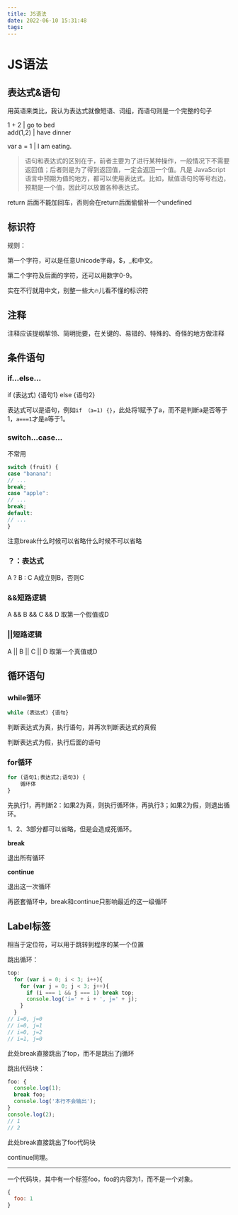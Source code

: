 ```yaml
---
title: JS语法
date: 2022-06-10 15:31:48
tags:
---
```

# JS语法

## 表达式&语句

用英语来类比，我认为表达式就像短语、词组，而语句则是一个完整的句子

1 + 2      |   go to bed        
add(1,2)   |   have dinner      

var a = 1  |   I am eating.     

>语句和表达式的区别在于，前者主要为了进行某种操作，一般情况下不需要返回值；后者则是为了得到返回值，一定会返回一个值。凡是 JavaScript 语言中预期为值的地方，都可以使用表达式。比如，赋值语句的等号右边，预期是一个值，因此可以放置各种表达式。

return 后面不能加回车，否则会在return后面偷偷补一个undefined

## 标识符

规则：

第一个字符，可以是任意Unicode字母，$，_和中文。

第二个字符及后面的字符，还可以用数字0-9。

实在不行就用中文，别整一些大🔥儿看不懂的标识符

## 注释

注释应该提纲挈领、简明扼要，在关键的、易错的、特殊的、奇怪的地方做注释

## 条件语句

### if...else...

if (表达式) {语句1} else {语句2}

表达式可以是语句，例如`if （a=1) {}`，此处将1赋予了a，而不是判断a是否等于1，`a===1`才是a等于1。

### switch...case...

不常用

```JavaScript
switch (fruit) {
case "banana":
// ... 
break;
case "apple":
// ...
break;
default:
// ...
}
```

注意break什么时候可以省略什么时候不可以省略

### ？：表达式

A ? B : C   A成立则B，否则C

### &&短路逻辑

A && B && C && D    取第一个假值或D

### ||短路逻辑

A || B || C || D    取第一个真值或D

## 循环语句

### while循环

```Javascript
while (表达式) {语句}
```

判断表达式为真，执行语句，并再次判断表达式的真假

判断表达式为假，执行后面的语句

### for循环

```Javascript
for (语句1;表达式2;语句3) {
    循环体
}
```

先执行1，再判断2：如果2为真，则执行循环体，再执行3；如果2为假，则退出循环。

1、2、3部分都可以省略，但是会造成死循环。

**break**

退出所有循环

**continue**

退出这一次循环

再嵌套循环中，break和continue只影响最近的这一级循环

## Label标签

相当于定位符，可以用于跳转到程序的某一个位置

跳出循环：

```javascript
top:
  for (var i = 0; i < 3; i++){
    for (var j = 0; j < 3; j++){
      if (i === 1 && j === 1) break top;
      console.log('i=' + i + ', j=' + j);
    }
  }
// i=0, j=0
// i=0, j=1
// i=0, j=2
// i=1, j=0
```

此处break直接跳出了top，而不是跳出了j循环

跳出代码块：

```javascript
foo: {
  console.log(1);
  break foo;
  console.log('本行不会输出');
}
console.log(2);
// 1
// 2
```

此处break直接跳出了foo代码块

continue同理。

---

一个代码块，其中有一个标签foo，foo的内容为1，而不是一个对象。

```javascript
{
  foo: 1
}
```






